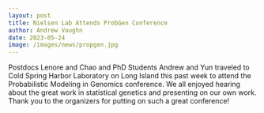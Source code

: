 ```yaml
---
layout: post
title: Nielsen Lab Attends ProbGen Conference
author: Andrew Vaughn
date: 2023-05-24
image: /images/news/propgen.jpg
---
```


Postdocs Lenore and Chao and PhD Students Andrew and Yun traveled to Cold Spring Harbor Laboratory on Long Island this past week to attend the Probabilistic Modeling in Genomics conference. We all enjoyed hearing about the great work in statistical genetics and presenting on our own work. Thank you to the organizers for putting on such a great conference!
